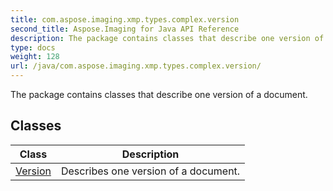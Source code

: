 ```yaml
---
title: com.aspose.imaging.xmp.types.complex.version
second_title: Aspose.Imaging for Java API Reference
description: The package contains classes that describe one version of a document.
type: docs
weight: 128
url: /java/com.aspose.imaging.xmp.types.complex.version/
---
```


The package contains classes that describe one version of a document.


## Classes

| Class | Description |
| --- | --- |
| [Version](../com.aspose.imaging.xmp.types.complex.version/version) | Describes one version of a document. |
